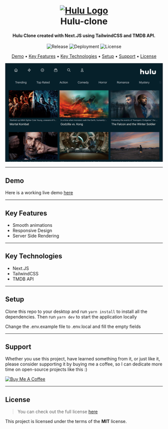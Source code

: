 <h1 align="center">
  <a href="https://hulu-clone-martstech.vercel.app">
      <img width="200px" src="https://upload.wikimedia.org/wikipedia/commons/thumb/3/30/Hulu_logo_2017.svg/1000px-Hulu_logo_2017.svg.png" alt="Hulu Logo" />
  </a>
  <br />
  Hulu-clone
  <br />
</h1>

<h4 align="center">
   Hulu Clone created with Next.JS using TailwindCSS and TMDB API</a>.
</h4>

<p align="center">
   <img src="https://img.shields.io/github/v/release/MartsTech/hulu-clone" alt="Release" />
   <img src="https://vercelbadge.vercel.app/api/MartsTech/hulu-clone" alt="Deployment" />
   <img src="https://img.shields.io/github/license/MartsTech/hulu-clone" alt="License" />
</p>

<p align="center">
  <a href="#demo">Demo</a> •
  <a href="#key-features">Key Features</a> •
  <a href="#key-technologies">Key Technologies</a> •
  <a href="#setup">Setup</a> •
  <a href="#support">Support</a> •
  <a href="#license">License</a>
</p>

![Homepage Screenshot](public/screenshots/home.png?raw=true "Homepage Screenshot")

---

## Demo

Here is a working live demo [here](https://hulu-clone-martstech.vercel.app)

---

## Key Features

- Smooth animations
- Responsive Design
- Server Side Rendering

---

## Key Technologies

- Next.JS
- TailwindCSS
- TMDB API

---

## Setup

Clone this repo to your desktop and run `yarn install` to install all the dependencies.
Then run `yarn dev` to start the application locally

Change the .env.example file to .env.local and fill the empty fields

---

## Support

Whether you use this project, have learned something from it, or just like it, please consider supporting it by buying me a coffee, so I can dedicate more time on open-source projects like this :)

<a href="https://www.buymeacoffee.com/martstech" target="_blank">
  <img src="https://cdn.buymeacoffee.com/buttons/v2/default-yellow.png" alt="Buy Me A Coffee" height="60px" width="217px" />
</a>

---

## License

> You can check out the full license [here](https://github.com/MartsTech/hulu-clone/blob/main/LICENSE)

This project is licensed under the terms of the **MIT** license.
